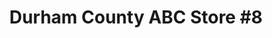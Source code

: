---
title: "Durham County ABC Store #8"
url: /city-of-durham/durham-county-abc-store-8/
shop: alcohol
---
